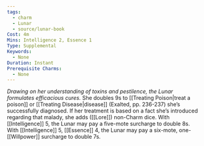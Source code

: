 ```yaml
---
tags:
  - charm
  - Lunar
  - source/lunar-book
Cost: 4m
Mins: Intelligence 2, Essence 1
Type: Supplemental
Keywords:
  - None
Duration: Instant
Prerequisite Charms:
  - None
---
```

*Drawing on her understanding of toxins and pestilence, the Lunar formulates efficacious cures.*
She doubles 9s to [[Treating Poison|treat a poison]] or [[Treating Disease|disease]] (Exalted, pp. 236-237) she’s successfully diagnosed. If her treatment is based on a fact she’s introduced regarding that malady, she adds ([[Lore]]) non-Charm dice. 
With [[Intelligence]] 5, the Lunar may pay a five-mote surcharge to double 8s. With [[Intelligence]] 5, [[Essence]] 4, the Lunar may pay a six-mote, one-[[Willpower]] surcharge to double 7s.